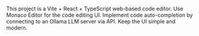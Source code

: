 <!-- Use this file to provide workspace-specific custom instructions to Copilot. For more details, visit https://code.visualstudio.com/docs/copilot/copilot-customization#_use-a-githubcopilotinstructionsmd-file -->

This project is a Vite + React + TypeScript web-based code editor. Use Monaco Editor for the code editing UI. Implement code auto-completion by connecting to an Ollama LLM server via API. Keep the UI simple and modern.
